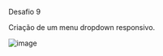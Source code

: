 Desafio 9

Criação de um menu dropdown responsivo.

![image](https://github.com/emanuellisntos/Kick-Modulo1/assets/99870160/345beb7b-bad7-4368-8d98-f4c4ea70d7bf)
